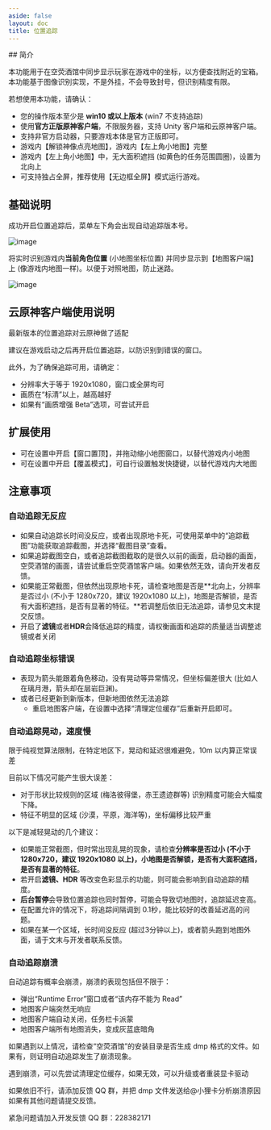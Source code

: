 ```yaml
---
aside: false
layout: doc
title: 位置追踪
---
```


[文：【位置追踪】注意事项]: # 'https://support.qq.com/products/321980/faqs/102055'

​## 简介

本功能用于在空荧酒馆中同步显示玩家在游戏中的坐标，以方便查找附近的宝箱。本功能基于图像识别实现，不是外挂，不会导致封号，但识别精度有限。

若想使用本功能，请确认：

- 您的操作版本至少是 **win10 或以上版本** (win7 不支持追踪)
- 使用**官方正版原神客户端**，不限服务器，支持 Unity 客户端和云原神客户端。
- 支持非官方启动器，只要游戏本体是官方正版即可。
- 游戏内【解锁神像点亮地图】，游戏内【左上角小地图】完整
- 游戏内【左上角小地图】中，无大面积遮挡 (如黄色的任务范围圆圈)，设置为北向上
- 可支持独占全屏，推荐使用【无边框全屏】模式运行游戏。

## 基础说明

成功开启位置追踪后，菜单左下角会出现自动追踪版本号。

​​![image](https://github.com/Sallee1/docs/assets/99392726/4cdb4060-6aee-4ebf-9475-df58968266ad)

将实时识别游戏内**当前角色位置** (小地图坐标位置) 并同步显示到【地图客户端】上 (像游戏内地图一样)。以便于对照地图，防止迷路。

![image](https://github.com/Sallee1/docs/assets/99392726/e23d5c97-9951-4f37-a33b-f39b4ba01521)

## 云原神客户端使用说明

最新版本的位置追踪对云原神做了适配

建议在游戏启动之后再开启位置追踪，以防识别到错误的窗口。

此外，为了确保追踪可用，请确定：

- 分辨率大于等于 1920x1080，窗口或全屏均可
- 画质在“标清”以上，越高越好
- 如果有“画质增强 Beta”选项，可尝试开启

## 扩展使用

- 可在设置中开启【窗口置顶】，并拖动缩小地图窗口，以替代游戏内小地图
- 可在设置中开启【覆盖模式】，可自行设置触发快捷键，以替代游戏内大地图

## 注意事项

### 自动追踪无反应

- 如果自动追踪长时间没反应，或者出现原地卡死，可使用菜单中的“追踪截图”功能获取追踪截图，并选择“截图目录”查看。
- 如果追踪截图空白，或者追踪截图截取的是很久以前的画面，启动器的画面，空荧酒馆的画面，请尝试重启空荧酒馆客户端。如果依然无效，请向开发者反馈。
- 如果能正常截图，但依然出现原地卡死，请检查地图是否是**北向上，分辨率是否过小 (不小于 1280x720，建议 1920x1080 以上)，地图是否解锁，是否有大面积遮挡，是否有显著的特征。**若调整后依旧无法追踪，请参见文末提交反馈。
- 开启了**滤镜**或者**HDR**会降低追踪的精度，请权衡画面和追踪的质量适当调整滤镜或者关闭

### 自动追踪坐标错误

- 表现为箭头能跟着角色移动，没有晃动等异常情况，但坐标偏差很大 (比如人在璃月港，箭头却在层岩巨渊)。
- 或者已经更新到新版本，但新地图依然无法追踪
  - 重启地图客户端，在设置中选择“清理定位缓存”后重新开启即可。

### 自动追踪晃动，速度慢

限于纯视觉算法限制，在特定地区下，晃动和延迟很难避免，10m 以内算正常误差

目前以下情况可能产生很大误差：

- 对于形状比较规则的区域 (梅洛彼得堡，赤王遗迹群等) 识别精度可能会大幅度下降。
- 特征不明显的区域 (沙漠，平原，海洋等)，坐标偏移比较严重

以下是减轻晃动的几个建议：

- 如果能正常截图，但时常出现乱晃的现象，请检查**分辨率是否过小 (不小于 1280x720，建议 1920x1080 以上)，小地图是否解锁，是否有大面积遮挡，是否有显著的特征**。
- 若开启**滤镜、HDR** 等改变色彩显示的功能，则可能会影响到自动追踪的精度。
- **后台暂停**会导致位置追踪也同时暂停，可能会导致切地图时，追踪延迟变高。
- 在配置允许的情况下，将追踪间隔调到 0.1秒，能比较好的改善延迟高的问题。
- 如果在某一个区域，长时间没反应 (超过3分钟以上)，或者箭头跑到地图外面，请于文末与开发者联系反馈。

### 自动追踪崩溃

自动追踪有概率会崩溃，崩溃的表现包括但不限于：

- 弹出“Runtime Error”窗口或者“该内存不能为 Read”
- 地图客户端突然无响应
- 地图客户端自动关闭，任务栏卡派蒙
- 地图客户端所有地图消失，变成灰蓝底暗角

如果遇到以上情况，请检查“空荧酒馆”的安装目录是否生成 dmp 格式的文件。如果有，则证明自动追踪发生了崩溃现象。

遇到崩溃，可以先尝试清理定位缓存，如果无效，可以升级或者重装显卡驱动

如果依旧不行，请添加反馈 QQ 群，并把 dmp 文件发送给@小狸卡分析崩溃原因
如果有其他问题请提交反馈。

紧急问题请加入开发反馈 QQ 群：228382171
